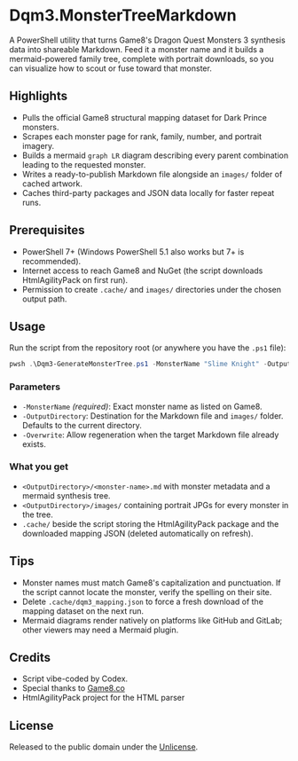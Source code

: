 # Dqm3.MonsterTreeMarkdown

A PowerShell utility that turns Game8's Dragon Quest Monsters 3 synthesis data into shareable Markdown. Feed it a monster name and it builds a mermaid-powered family tree, complete with portrait downloads, so you can visualize how to scout or fuse toward that monster.

## Highlights

- Pulls the official Game8 structural mapping dataset for Dark Prince monsters.
- Scrapes each monster page for rank, family, number, and portrait imagery.
- Builds a mermaid `graph LR` diagram describing every parent combination leading to the requested monster.
- Writes a ready-to-publish Markdown file alongside an `images/` folder of cached artwork.
- Caches third-party packages and JSON data locally for faster repeat runs.

## Prerequisites

- PowerShell 7+ (Windows PowerShell 5.1 also works but 7+ is recommended).
- Internet access to reach Game8 and NuGet (the script downloads HtmlAgilityPack on first run).
- Permission to create `.cache/` and `images/` directories under the chosen output path.

## Usage

Run the script from the repository root (or anywhere you have the `.ps1` file):

```powershell
pwsh .\Dqm3-GenerateMonsterTree.ps1 -MonsterName "Slime Knight" -OutputDirectory .\output -Overwrite
```

### Parameters

- `-MonsterName` *(required)*: Exact monster name as listed on Game8.
- `-OutputDirectory`: Destination for the Markdown file and `images/` folder. Defaults to the current directory.
- `-Overwrite`: Allow regeneration when the target Markdown file already exists.

### What you get

- `<OutputDirectory>/<monster-name>.md` with monster metadata and a mermaid synthesis tree.
- `<OutputDirectory>/images/` containing portrait JPGs for every monster in the tree.
- `.cache/` beside the script storing the HtmlAgilityPack package and the downloaded mapping JSON (deleted automatically on refresh).

## Tips

- Monster names must match Game8's capitalization and punctuation. If the script cannot locate the monster, verify the spelling on their site.
- Delete `.cache/dqm3_mapping.json` to force a fresh download of the mapping dataset on the next run.
- Mermaid diagrams render natively on platforms like GitHub and GitLab; other viewers may need a Mermaid plugin.

## Credits

- Script vibe-coded by Codex.
- Special thanks to [Game8.co](https://game8.co/games/DQM-Dark-Prince)
- HtmlAgilityPack project for the HTML parser

## License

Released to the public domain under the [Unlicense](LICENSE).
